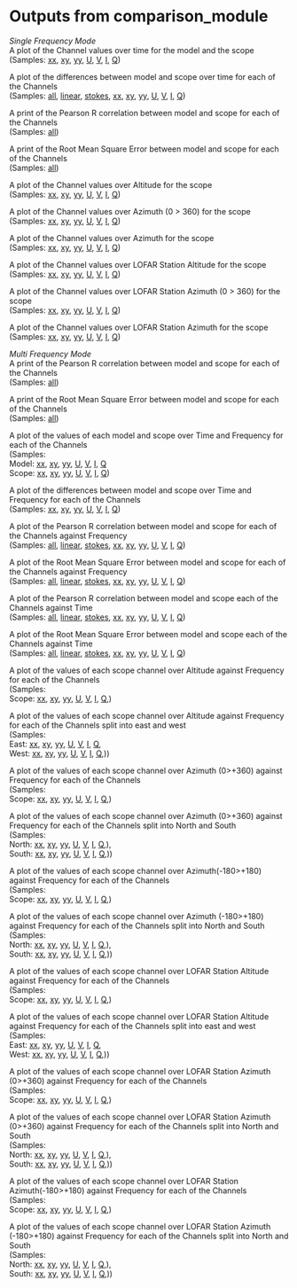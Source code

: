 # Outputs from comparison_module

*Single Frequency Mode*\
A plot of the Channel values over time for the model and the scope\
(Samples: 
[xx](https://zenodo.org/record/1212523/files/se_607_HBA_150MHz_24h_xx_vals_1f.png),
[xy](https://zenodo.org/record/1212523/files/se_607_HBA_150MHz_24h_xy_vals_1f.png),
[yy](https://zenodo.org/record/1212523/files/se_607_HBA_150MHz_24h_yy_vals_1f.png),
[U](https://zenodo.org/record/1212523/files/se_607_HBA_150MHz_24h_U_vals_1f.png),
[V](https://zenodo.org/record/1212523/files/se_607_HBA_150MHz_24h_V_vals_1f.png), 
[I](https://zenodo.org/record/1212523/files/se_607_HBA_150MHz_24h_I_vals_1f.png),
[Q](https://zenodo.org/record/1212523/files/se_607_HBA_150MHz_24h_Q_vals_1f.png))

A plot of the differences between model and scope over time for each of the Channels\
(Samples: 
[all](https://zenodo.org/record/1212523/files/se_607_HBA_150MHz_24h_diff_1f.png),
[linear](https://zenodo.org/record/1212523/files/se_607_HBA_150MHz_24h_diff_linear_1f.png),
[stokes](https://zenodo.org/record/1212523/files/se_607_HBA_150MHz_24h_diff_stokes_1f.png), 
[xx](https://zenodo.org/record/1212523/files/se_607_HBA_150MHz_24h_diff_xx_1f.png),
[xy](https://zenodo.org/record/1212523/files/se_607_HBA_150MHz_24h_diff_xy_1f.png),
[yy](https://zenodo.org/record/1212523/files/se_607_HBA_150MHz_24h_diff_yy_1f.png),
[U](https://zenodo.org/record/1212523/files/se_607_HBA_150MHz_24h_diff_U_1f.png),
[V](https://zenodo.org/record/1212523/files/se_607_HBA_150MHz_24h_diff_V_1f.png),
[I](https://zenodo.org/record/1212523/files/se_607_HBA_150MHz_24h_diff_I_1f.png),
[Q](https://zenodo.org/record/1212523/files/se_607_HBA_150MHz_24h_diff_Q_1f.png))

A print of the Pearson R correlation between model and scope for each of the Channels\
(Samples: [all](https://zenodo.org/record/1212523/files/se_607_HBA_150MHz_24h_1d_corr.txt))

A print of the Root Mean Square Error between model and scope for each of the Channels\
(Samples: [all](https://zenodo.org/record/1212523/files/se_607_HBA_150MHz_24h_1d_rmse.txt))

A plot of the Channel values over Altitude for the scope\
(Samples: [xx](https://zenodo.org/record/1405636/files/_vals_1d_xx_alt_125000000-0Hz.png),
[xy](https://zenodo.org/record/1405636/files/_vals_1d_xy_alt_125000000-0Hz.png),
[yy](https://zenodo.org/record/1405636/files/_vals_1d_yy_alt_125000000-0Hz.png),
[U](https://zenodo.org/record/1405636/files/_vals_1d_U_alt_125000000-0Hz.png),
[V](https://zenodo.org/record/1405636/files/_vals_1d_V_alt_125000000-0Hz.png),
[I](https://zenodo.org/record/1405636/files/_vals_1d_I_alt_125000000-0Hz.png),
[Q](https://zenodo.org/record/1405636/files/_vals_1d_Q_alt_125000000-0Hz.png))

A plot of the Channel values over Azimuth (0 > 360) for the scope\
(Samples: [xx](https://zenodo.org/record/1405636/files/_vals_1d_xx_az_125000000-0Hz.png),
[xy](https://zenodo.org/record/1405636/files/_vals_1d_xy_az_125000000-0Hz.png),
[yy](https://zenodo.org/record/1405636/files/_vals_1d_yy_az_125000000-0Hz.png),
[U](https://zenodo.org/record/1405636/files/_vals_1d_U_az_125000000-0Hz.png),
[V](https://zenodo.org/record/1405636/files/_vals_1d_V_az_125000000-0Hz.png),
[I](https://zenodo.org/record/1405636/files/_vals_1d_I_az_125000000-0Hz.png),
[Q](https://zenodo.org/record/1405636/files/_vals_1d_Q_az_125000000-0Hz.png))

A plot of the Channel values over Azimuth for the scope\
(Samples: [xx](https://zenodo.org/record/1405636/files/_vals_1d_xx_az_ew_125000000-0Hz.png),
[xy](https://zenodo.org/record/1405636/files/_vals_1d_xy_az_ew_125000000-0Hz.png),
[yy](https://zenodo.org/record/1405636/files/_vals_1d_yy_az_ew_125000000-0Hz.png),
[U](https://zenodo.org/record/1405636/files/_vals_1d_U_az_ew_125000000-0Hz.png),
[V](https://zenodo.org/record/1405636/files/_vals_1d_V_az_ew_125000000-0Hz.png),
[I](https://zenodo.org/record/1405636/files/_vals_1d_I_az_ew_125000000-0Hz.png),
[Q](https://zenodo.org/record/1405636/files/_vals_1d_Q_az_ew_125000000-0Hz.png))


A plot of the Channel values over LOFAR Station Altitude for the scope\
(Samples: [xx](https://zenodo.org/record/1405636/files/_vals_1d_xx_stn_alt_125000000-0Hz.png),
[xy](https://zenodo.org/record/1405636/files/_vals_1d_xy_stn_alt_125000000-0Hz.png),
[yy](https://zenodo.org/record/1405636/files/_vals_1d_yy_stn_alt_125000000-0Hz.png),
[U](https://zenodo.org/record/1405636/files/_vals_1d_U_stn_alt_125000000-0Hz.png),
[V](https://zenodo.org/record/1405636/files/_vals_1d_V_stn_alt_125000000-0Hz.png),
[I](https://zenodo.org/record/1405636/files/_vals_1d_I_stn_alt_125000000-0Hz.png),
[Q](https://zenodo.org/record/1405636/files/_vals_1d_Q_stn_alt_125000000-0Hz.png))

A plot of the Channel values over LOFAR Station Azimuth (0 > 360) for the scope\
(Samples: [xx](https://zenodo.org/record/1405636/files/_vals_1d_xx_stn_az_125000000-0Hz.png),
[xy](https://zenodo.org/record/1405636/files/_vals_1d_xy_stn_az_125000000-0Hz.png),
[yy](https://zenodo.org/record/1405636/files/_vals_1d_yy_stn_az_125000000-0Hz.png),
[U](https://zenodo.org/record/1405636/files/_vals_1d_U_stn_az_125000000-0Hz.png),
[V](https://zenodo.org/record/1405636/files/_vals_1d_V_stn_az_125000000-0Hz.png),
[I](https://zenodo.org/record/1405636/files/_vals_1d_I_stn_az_125000000-0Hz.png),
[Q](https://zenodo.org/record/1405636/files/_vals_1d_Q_stn_az_125000000-0Hz.png))

A plot of the Channel values over LOFAR Station Azimuth for the scope\
(Samples: [xx](https://zenodo.org/record/1405636/files/_vals_1d_xx_stn_az_ew_125000000-0Hz.png),
[xy](https://zenodo.org/record/1405636/files/_vals_1d_xy_stn_az_ew_125000000-0Hz.png),
[yy](https://zenodo.org/record/1405636/files/_vals_1d_yy_stn_az_ew_125000000-0Hz.png),
[U](https://zenodo.org/record/1405636/files/_vals_1d_U_stn_az_ew_125000000-0Hz.png),
[V](https://zenodo.org/record/1405636/files/_vals_1d_V_stn_az_ew_125000000-0Hz.png),
[I](https://zenodo.org/record/1405636/files/_vals_1d_I_stn_az_ew_125000000-0Hz.png),
[Q](https://zenodo.org/record/1405636/files/_vals_1d_Q_stn_az_ew_125000000-0Hz.png))

*Multi Frequency Mode*\
A print of the Pearson R correlation between model and scope for each of the Channels \
(Samples: [all](https://zenodo.org/record/1212523/files/se_607_HBA_24h_nd_corr.txt))

A print of the Root Mean Square Error between model and scope for each of the Channels\
(Samples: [all](https://zenodo.org/record/1212523/files/se_607_HBA_24h_nd_rmse.txt))

A plot of the values of each model and scope over Time and Frequency for each of the Channels\
(Samples: \
Model: [xx](https://zenodo.org/record/1212382/files/se_607_HBA_24h_xx_vals_nf_model.png),
[xy](https://zenodo.org/record/1212382/files/se_607_HBA_24h_xy_vals_nf_model.png),
[yy](https://zenodo.org/record/1212382/files/se_607_HBA_24h_yy_vals_nf_model.png),
[U](https://zenodo.org/record/1212382/files/se_607_HBA_24h_U_vals_nf_model.png),
[V](https://zenodo.org/record/1212382/files/se_607_HBA_24h_V_vals_nf_model.png),
[I](https://zenodo.org/record/1212382/files/se_607_HBA_24h_I_vals_nf_model.png),
[Q](https://zenodo.org/record/1212382/files/se_607_HBA_24h_Q_vals_nf_model.png)\
Scope: [xx](https://zenodo.org/record/1212382/files/se_607_HBA_24h_xx_vals_nf_scope.png),
[xy](https://zenodo.org/record/1212382/files/se_607_HBA_24h_xy_vals_nf_scope.png),
[yy](https://zenodo.org/record/1212382/files/se_607_HBA_24h_yy_vals_nf_scope.png),
[U](https://zenodo.org/record/1212382/files/se_607_HBA_24h_U_vals_nf_scope.png),
[V](https://zenodo.org/record/1212382/files/se_607_HBA_24h_V_vals_nf_scope.png),
[I](https://zenodo.org/record/1212382/files/se_607_HBA_24h_I_vals_nf_scope.png),
[Q](https://zenodo.org/record/1212382/files/se_607_HBA_24h_Q_vals_nf_scope.png))

A plot of the differences between model and scope over Time and Frequency for each of the Channels\
(Samples: 
[xx](https://zenodo.org/record/1212382/files/se_607_HBA_24h_xx_diff_nf_sub.png),
[xy](https://zenodo.org/record/1212382/files/se_607_HBA_24h_xy_diff_nf_sub.png),
[yy](https://zenodo.org/record/1212382/files/se_607_HBA_24h_yy_diff_nf_sub.png),
[U](https://zenodo.org/record/1212382/files/se_607_HBA_24h_U_diff_nf_sub.png),
[V](https://zenodo.org/record/1212382/files/se_607_HBA_24h_V_diff_nf_sub.png),
[I](https://zenodo.org/record/1212382/files/se_607_HBA_24h_I_diff_nf_sub.png),
[Q](https://zenodo.org/record/1212382/files/se_607_HBA_24h_Q_diff_nf_sub.png))

A plot of the Pearson R correlation between model and scope for each of the Channels against Frequency\
(Samples: 
[all](https://zenodo.org/record/1212382/files/se_607_HBA_24h_1d_corr_freq.png),
[linear](https://zenodo.org/record/1212523/files/se_607_HBA_24h_1d_corr_freq_linear.png),
[stokes](https://zenodo.org/record/1212523/files/se_607_HBA_24h_1d_corr_freq_stokes.png),
[xx](https://zenodo.org/record/1212471/files/se_607_HBA_24h_1d_corr_freq_xx.png),
[xy](https://zenodo.org/record/1212471/files/se_607_HBA_24h_1d_corr_freq_xy.png),
[yy](https://zenodo.org/record/1212471/files/se_607_HBA_24h_1d_corr_freq_yy.png),
[U](https://zenodo.org/record/1212471/files/se_607_HBA_24h_1d_corr_freq_U.png),
[V](https://zenodo.org/record/1212471/files/se_607_HBA_24h_1d_corr_freq_V.png),
[I](https://zenodo.org/record/1212471/files/se_607_HBA_24h_1d_corr_freq_I.png),
[Q](https://zenodo.org/record/1212471/files/se_607_HBA_24h_1d_corr_freq_Q.png))

A plot of the Root Mean Square Error between model and scope for each of the Channels against Frequency\
(Samples: 
[all](https://zenodo.org/record/1212382/files/se_607_HBA_24h_1d_rmse_freq.png), 
[linear](https://zenodo.org/record/1212523/files/se_607_HBA_24h_1d_rmse_freq_linear.png),
[stokes](https://zenodo.org/record/1212523/files/se_607_HBA_24h_1d_rmse_freq_stokes.png),
[xx](https://zenodo.org/record/1212471/files/se_607_HBA_24h_1d_rmse_freq_xx.png),
[xy](https://zenodo.org/record/1212471/files/se_607_HBA_24h_1d_rmse_freq_xy.png), 
[yy](https://zenodo.org/record/1212471/files/se_607_HBA_24h_1d_rmse_freq_yy.png),
[U](https://zenodo.org/record/1212471/files/se_607_HBA_24h_1d_rmse_freq_U.png),
[V](https://zenodo.org/record/1212471/files/se_607_HBA_24h_1d_rmse_freq_V.png),
[I](https://zenodo.org/record/1212471/files/se_607_HBA_24h_1d_rmse_freq_I.png),
[Q](https://zenodo.org/record/1212471/files/se_607_HBA_24h_1d_rmse_freq_Q.png))

A plot of the Pearson R correlation between model and scope each of the Channels against Time\
(Samples: 
[all](https://zenodo.org/record/1212382/files/se_607_HBA_24h_1d_corr_time.png),
[linear](https://zenodo.org/record/1212523/files/se_607_HBA_24h_1d_corr_time_linear.png),
[stokes](https://zenodo.org/record/1212523/files/se_607_HBA_24h_1d_corr_time_stokes.png),
[xx](https://zenodo.org/record/1212471/files/se_607_HBA_24h_1d_corr_time_xx.png),
[xy](https://zenodo.org/record/1212471/files/se_607_HBA_24h_1d_corr_time_xy.png),
[yy](https://zenodo.org/record/1212471/files/se_607_HBA_24h_1d_corr_time_yy.png),
[U](https://zenodo.org/record/1212471/files/se_607_HBA_24h_1d_corr_time_U.png),
[V](https://zenodo.org/record/1212471/files/se_607_HBA_24h_1d_corr_time_V.png),
[I](https://zenodo.org/record/1212471/files/se_607_HBA_24h_1d_corr_time_I.png),
[Q](https://zenodo.org/record/1212471/files/se_607_HBA_24h_1d_corr_time_Q.png))

A plot of the Root Mean Square Error between model and scope each of the Channels against Time\
(Samples: 
[all](https://zenodo.org/record/1212382/files/se_607_HBA_24h_1d_rmse_time.png),
[linear](https://zenodo.org/record/1212523/files/se_607_HBA_24h_1d_rmse_time_linear.png),
[stokes](https://zenodo.org/record/1212523/files/se_607_HBA_24h_1d_rmse_time_stokes.png),
[xx](https://zenodo.org/record/1212471/files/se_607_HBA_24h_1d_rmse_time_xx.png),
[xy](https://zenodo.org/record/1212471/files/se_607_HBA_24h_1d_rmse_time_xy.png),
[yy](https://zenodo.org/record/1212471/files/se_607_HBA_24h_1d_rmse_time_yy.png),
[U](https://zenodo.org/record/1212471/files/se_607_HBA_24h_1d_rmse_time_U.png),
[V](https://zenodo.org/record/1212471/files/se_607_HBA_24h_1d_rmse_time_V.png),
[I](https://zenodo.org/record/1212471/files/se_607_HBA_24h_1d_rmse_time_I.png),
[Q](https://zenodo.org/record/1212471/files/se_607_HBA_24h_1d_rmse_time_Q.png))

A plot of the values of each scope channel over Altitude against Frequency for each of the Channels\
(Samples: \
Scope: [xx](https://zenodo.org/record/1405597/files/_alt_nd_xx_Freq.png),
[xy](https://zenodo.org/record/1405597/files/_alt_nd_xy_Freq.png),
[yy](https://zenodo.org/record/1405597/files/_alt_nd_yy_Freq.png),
[U](https://zenodo.org/record/1405597/files/_alt_nd_U_Freq.png),
[V](https://zenodo.org/record/1405597/files/_alt_nd_V_Freq.png),
[I](https://zenodo.org/record/1405597/files/_alt_nd_I_Freq.png),
[Q](https://zenodo.org/record/1405597/files/_alt_nd_Q_Freq.png),)

A plot of the values of each scope channel over Altitude against Frequency for each of the Channels split into east and west\
(Samples: \
East: [xx](https://zenodo.org/record/1405597/files/_alt_nd_xx_Freq_East.png),
[xy](https://zenodo.org/record/1405597/files/_alt_nd_xy_Freq_East.png),
[yy](https://zenodo.org/record/1405597/files/_alt_nd_yy_Freq_East.png),
[U](https://zenodo.org/record/1405597/files/_alt_nd_U_Freq_East.png),
[V](https://zenodo.org/record/1405597/files/_alt_nd_V_Freq_East.png),
[I](https://zenodo.org/record/1405597/files/_alt_nd_I_Freq_East.png),
[Q](https://zenodo.org/record/1405597/files/_alt_nd_Q_Freq_East.png),\
West: [xx](https://zenodo.org/record/1405597/files/_alt_nd_xx_Freq_West.png),
[xy](https://zenodo.org/record/1405597/files/_alt_nd_xy_Freq_West.png),
[yy](https://zenodo.org/record/1405597/files/_alt_nd_yy_Freq_West.png),
[U](https://zenodo.org/record/1405597/files/_alt_nd_U_Freq_West.png),
[V](https://zenodo.org/record/1405597/files/_alt_nd_V_Freq_West.png),
[I](https://zenodo.org/record/1405597/files/_alt_nd_I_Freq_West.png),
[Q](https://zenodo.org/record/1405597/files/_alt_nd_Q_Freq_West.png),))


A plot of the values of each scope channel over Azimuth (0>+360)  against Frequency for each of the Channels\
(Samples: \
Scope: [xx](https://zenodo.org/record/1405597/files/_az_nd_xx_Freq.png),
[xy](https://zenodo.org/record/1405597/files/_az_nd_xy_Freq.png),
[yy](https://zenodo.org/record/1405597/files/_az_nd_yy_Freq.png),
[U](https://zenodo.org/record/1405597/files/_az_nd_U_Freq.png),
[V](https://zenodo.org/record/1405597/files/_az_nd_V_Freq.png),
[I](https://zenodo.org/record/1405597/files/_az_nd_I_Freq.png),
[Q](https://zenodo.org/record/1405597/files/_az_nd_Q_Freq.png),)

A plot of the values of each scope channel over Azimuth (0>+360) against Frequency for each of the Channels split into North and South\
(Samples: \
North: [xx](https://zenodo.org/record/1405597/files/_az_nd_xx_Freq_North.png),
[xy](https://zenodo.org/record/1405597/files/_az_nd_xy_Freq_North.png),
[yy](https://zenodo.org/record/1405597/files/_az_nd_yy_Freq_North.png),
[U](https://zenodo.org/record/1405597/files/_az_nd_U_Freq_North.png),
[V](https://zenodo.org/record/1405597/files/_az_nd_V_Freq_North.png),
[I](https://zenodo.org/record/1405597/files/_az_nd_I_Freq_North.png),
[Q](https://zenodo.org/record/1405597/files/_az_nd_Q_Freq_North.png),),\
South: [xx](https://zenodo.org/record/1405597/files/_az_nd_xx_Freq_South.png),
[xy](https://zenodo.org/record/1405597/files/_az_nd_xy_Freq_South.png),
[yy](https://zenodo.org/record/1405597/files/_az_nd_yy_Freq_South.png),
[U](https://zenodo.org/record/1405597/files/_az_nd_U_Freq_South.png),
[V](https://zenodo.org/record/1405597/files/_az_nd_V_Freq_South.png),
[I](https://zenodo.org/record/1405597/files/_az_nd_I_Freq_South.png),
[Q](https://zenodo.org/record/1405597/files/_az_nd_Q_Freq_South.png),))


A plot of the values of each scope channel over Azimuth(-180>+180) against Frequency for each of the Channels\
(Samples: \
Scope: [xx](https://zenodo.org/record/1405597/files/_az_ew_nd_xx_Freq.png),
[xy](https://zenodo.org/record/1405597/files/_az_ew_nd_xy_Freq.png),
[yy](https://zenodo.org/record/1405597/files/_az_ew_nd_yy_Freq.png),
[U](https://zenodo.org/record/1405597/files/_az_ew_nd_U_Freq.png),
[V](https://zenodo.org/record/1405597/files/_az_ew_nd_V_Freq.png),
[I](https://zenodo.org/record/1405597/files/_az_ew_nd_I_Freq.png),
[Q](https://zenodo.org/record/1405597/files/_az_ew_nd_Q_Freq.png),)

A plot of the values of each scope channel over Azimuth (-180>+180) against Frequency for each of the Channels split into North and South\
(Samples: \
North: [xx](https://zenodo.org/record/1405597/files/_az_ew_nd_xx_Freq_North.png),
[xy](https://zenodo.org/record/1405597/files/_az_ew_nd_xy_Freq_North.png),
[yy](https://zenodo.org/record/1405597/files/_az_ew_nd_yy_Freq_North.png),
[U](https://zenodo.org/record/1405597/files/_az_ew_nd_U_Freq_North.png),
[V](https://zenodo.org/record/1405597/files/_az_ew_nd_V_Freq_North.png),
[I](https://zenodo.org/record/1405597/files/_az_ew_nd_I_Freq_North.png),
[Q](https://zenodo.org/record/1405597/files/_az_ew_nd_Q_Freq_North.png),),\
South: [xx](https://zenodo.org/record/1405597/files/_az_ew_nd_xx_Freq_South.png),
[xy](https://zenodo.org/record/1405597/files/_az_ew_nd_xy_Freq_South.png),
[yy](https://zenodo.org/record/1405597/files/_az_ew_nd_yy_Freq_South.png),
[U](https://zenodo.org/record/1405597/files/_az_ew_nd_U_Freq_South.png),
[V](https://zenodo.org/record/1405597/files/_az_ew_nd_V_Freq_South.png),
[I](https://zenodo.org/record/1405597/files/_az_ew_nd_I_Freq_South.png),
[Q](https://zenodo.org/record/1405597/files/_az_ew_nd_Q_Freq_South.png),))


A plot of the values of each scope channel over LOFAR Station Altitude against Frequency for each of the Channels\
(Samples: \
Scope: [xx](https://zenodo.org/record/1405597/files/_stn_alt_nd_xx_Freq.png),
[xy](https://zenodo.org/record/1405597/files/_stn_alt_nd_xy_Freq.png),
[yy](https://zenodo.org/record/1405597/files/_stn_alt_nd_yy_Freq.png),
[U](https://zenodo.org/record/1405597/files/_stn_alt_nd_U_Freq.png),
[V](https://zenodo.org/record/1405597/files/_stn_alt_nd_V_Freq.png),
[I](https://zenodo.org/record/1405597/files/_stn_alt_nd_I_Freq.png),
[Q](https://zenodo.org/record/1405597/files/_stn_alt_nd_Q_Freq.png),)

A plot of the values of each scope channel over LOFAR Station Altitude against Frequency for each of the Channels split into east and west\
(Samples: \
East: [xx](https://zenodo.org/record/1405597/files/_stn_alt_nd_xx_Freq_East.png),
[xy](https://zenodo.org/record/1405597/files/_stn_alt_nd_xy_Freq_East.png),
[yy](https://zenodo.org/record/1405597/files/_stn_alt_nd_yy_Freq_East.png),
[U](https://zenodo.org/record/1405597/files/_stn_alt_nd_U_Freq_East.png),
[V](https://zenodo.org/record/1405597/files/_stn_alt_nd_V_Freq_East.png),
[I](https://zenodo.org/record/1405597/files/_stn_alt_nd_I_Freq_East.png),
[Q](https://zenodo.org/record/1405597/files/_stn_alt_nd_Q_Freq_East.png),\
West: [xx](https://zenodo.org/record/1405597/files/_stn_alt_nd_xx_Freq_West.png),
[xy](https://zenodo.org/record/1405597/files/_stn_alt_nd_xy_Freq_West.png),
[yy](https://zenodo.org/record/1405597/files/_stn_alt_nd_yy_Freq_West.png),
[U](https://zenodo.org/record/1405597/files/_stn_alt_nd_U_Freq_West.png),
[V](https://zenodo.org/record/1405597/files/_stn_alt_nd_V_Freq_West.png),
[I](https://zenodo.org/record/1405597/files/_stn_alt_nd_I_Freq_West.png),
[Q](https://zenodo.org/record/1405597/files/_stn_alt_nd_Q_Freq_West.png),))


A plot of the values of each scope channel over LOFAR Station Azimuth (0>+360)  against Frequency for each of the Channels\
(Samples: \
Scope: [xx](https://zenodo.org/record/1405597/files/_stn_az_nd_xx_Freq.png),
[xy](https://zenodo.org/record/1405597/files/_stn_az_nd_xy_Freq.png),
[yy](https://zenodo.org/record/1405597/files/_stn_az_nd_yy_Freq.png),
[U](https://zenodo.org/record/1405597/files/_stn_az_nd_U_Freq.png),
[V](https://zenodo.org/record/1405597/files/_stn_az_nd_V_Freq.png),
[I](https://zenodo.org/record/1405597/files/_stn_az_nd_I_Freq.png),
[Q](https://zenodo.org/record/1405597/files/_stn_az_nd_Q_Freq.png),)

A plot of the values of each scope channel over LOFAR Station Azimuth (0>+360) against Frequency for each of the Channels split into North and South\
(Samples: \
North: [xx](https://zenodo.org/record/1405597/files/_stn_az_nd_xx_Freq_North.png),
[xy](https://zenodo.org/record/1405597/files/_stn_az_nd_xy_Freq_North.png),
[yy](https://zenodo.org/record/1405597/files/_stn_az_nd_yy_Freq_North.png),
[U](https://zenodo.org/record/1405597/files/_stn_az_nd_U_Freq_North.png),
[V](https://zenodo.org/record/1405597/files/_stn_az_nd_V_Freq_North.png),
[I](https://zenodo.org/record/1405597/files/_stn_az_nd_I_Freq_North.png),
[Q](https://zenodo.org/record/1405597/files/_stn_az_nd_Q_Freq_North.png),),\
South: [xx](https://zenodo.org/record/1405597/files/_stn_az_nd_xx_Freq_South.png),
[xy](https://zenodo.org/record/1405597/files/_stn_az_nd_xy_Freq_South.png),
[yy](https://zenodo.org/record/1405597/files/_stn_az_nd_yy_Freq_South.png),
[U](https://zenodo.org/record/1405597/files/_stn_az_nd_U_Freq_South.png),
[V](https://zenodo.org/record/1405597/files/_stn_az_nd_V_Freq_South.png),
[I](https://zenodo.org/record/1405597/files/_stn_az_nd_I_Freq_South.png),
[Q](https://zenodo.org/record/1405597/files/_stn_az_nd_Q_Freq_South.png),))


A plot of the values of each scope channel over LOFAR Station Azimuth(-180>+180) against Frequency for each of the Channels\
(Samples: \
Scope: [xx](https://zenodo.org/record/1405597/files/_stn_az_ew_nd_xx_Freq.png),
[xy](https://zenodo.org/record/1405597/files/_stn_az_ew_nd_xy_Freq.png),
[yy](https://zenodo.org/record/1405597/files/_stn_az_ew_nd_yy_Freq.png),
[U](https://zenodo.org/record/1405597/files/_stn_az_ew_nd_U_Freq.png),
[V](https://zenodo.org/record/1405597/files/_stn_az_ew_nd_V_Freq.png),
[I](https://zenodo.org/record/1405597/files/_stn_az_ew_nd_I_Freq.png),
[Q](https://zenodo.org/record/1405597/files/_stn_az_ew_nd_Q_Freq.png),)

A plot of the values of each scope channel over LOFAR Station Azimuth (-180>+180) against Frequency for each of the Channels split into North and South\
(Samples: \
North: [xx](https://zenodo.org/record/1405597/files/_stn_az_ew_nd_xx_Freq_North.png),
[xy](https://zenodo.org/record/1405597/files/_stn_az_ew_nd_xy_Freq_North.png),
[yy](https://zenodo.org/record/1405597/files/_stn_az_ew_nd_yy_Freq_North.png),
[U](https://zenodo.org/record/1405597/files/_stn_az_ew_nd_U_Freq_North.png),
[V](https://zenodo.org/record/1405597/files/_stn_az_ew_nd_V_Freq_North.png),
[I](https://zenodo.org/record/1405597/files/_stn_az_ew_nd_I_Freq_North.png),
[Q](https://zenodo.org/record/1405597/files/_stn_az_ew_nd_Q_Freq_North.png),),\
South: [xx](https://zenodo.org/record/1405597/files/_stn_az_ew_nd_xx_Freq_South.png),
[xy](https://zenodo.org/record/1405597/files/_stn_az_ew_nd_xy_Freq_South.png),
[yy](https://zenodo.org/record/1405597/files/_stn_az_ew_nd_yy_Freq_South.png),
[U](https://zenodo.org/record/1405597/files/_stn_az_ew_nd_U_Freq_South.png),
[V](https://zenodo.org/record/1405597/files/_stn_az_ew_nd_V_Freq_South.png),
[I](https://zenodo.org/record/1405597/files/_stn_az_ew_nd_I_Freq_South.png),
[Q](https://zenodo.org/record/1405597/files/_stn_az_ew_nd_Q_Freq_South.png),))
